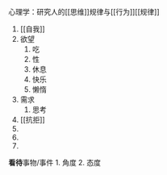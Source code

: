  心理学：研究人的[[思维]]规律与[[行为]][[规律]]
1. [[自我]]
2. 欲望
	1. 吃
	2. 性
	3. 休息
	4. 快乐
	5. 懒惰
3. 需求
	1. 思考
4. [[抗拒]]
5. 
6. 
7. 

**看待**事物/事件
	1. 角度
	2. 态度